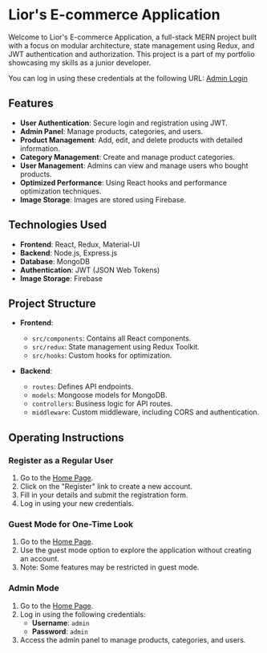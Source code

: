# Lior's E-commerce Application

Welcome to Lior's E-commerce Application, a full-stack MERN project built with a focus on modular architecture, state management using Redux, and JWT authentication and authorization. This project is a part of my portfolio showcasing my skills as a junior developer.

You can log in using these credentials at the following URL: [Admin Login](https://liors-ecommerce-app.onrender.com/login)

## Features

- **User Authentication**: Secure login and registration using JWT.
- **Admin Panel**: Manage products, categories, and users.
- **Product Management**: Add, edit, and delete products with detailed information.
- **Category Management**: Create and manage product categories.
- **User Management**: Admins can view and manage users who bought products.
- **Optimized Performance**: Using React hooks and performance optimization techniques.
- **Image Storage**: Images are stored using Firebase.

## Technologies Used

- **Frontend**: React, Redux, Material-UI
- **Backend**: Node.js, Express.js
- **Database**: MongoDB
- **Authentication**: JWT (JSON Web Tokens)
- **Image Storage**: Firebase

## Project Structure

- **Frontend**: 
  - `src/components`: Contains all React components.
  - `src/redux`: State management using Redux Toolkit.
  - `src/hooks`: Custom hooks for optimization.
  
- **Backend**:
  - `routes`: Defines API endpoints.
  - `models`: Mongoose models for MongoDB.
  - `controllers`: Business logic for API routes.
  - `middleware`: Custom middleware, including CORS and authentication.

## Operating Instructions

### Register as a Regular User

1. Go to the [Home Page](https://liors-ecommerce-app.onrender.com/login).
2. Click on the "Register" link to create a new account.
3. Fill in your details and submit the registration form.
4. Log in using your new credentials.

### Guest Mode for One-Time Look

1. Go to the [Home Page](https://liors-ecommerce-app.onrender.com/login).
2. Use the guest mode option to explore the application without creating an account.
3. Note: Some features may be restricted in guest mode.

### Admin Mode

1. Go to the [Home Page](https://liors-ecommerce-app.onrender.com/login).
2. Log in using the following credentials:
   - **Username**: `admin`
   - **Password**: `admin`
3. Access the admin panel to manage products, categories, and users.
